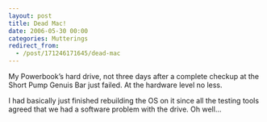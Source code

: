 ```yaml
---
layout: post
title: Dead Mac!
date: 2006-05-30 00:00
categories: Mutterings
redirect_from:
  - /post/171246171645/dead-mac
---
```

My Powerbook&rsquo;s hard drive, not three days after a complete checkup at the Short Pump Genuis Bar just failed. At the hardware level no less.

I had basically just finished rebuilding the OS on it since all the testing tools agreed that we had a software problem with the drive. Oh well&hellip;
